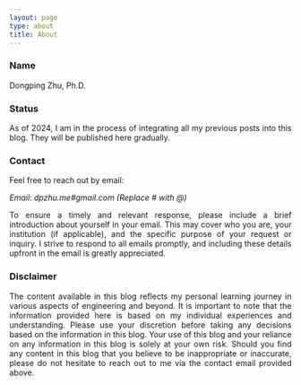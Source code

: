 ```yaml
---
layout: page
type: about
title: About
---
```


### Name

Dongping Zhu, Ph.D.

### Status

<div align="justify">As of 2024, I am in the process of integrating all my previous posts into this blog. They will be published here gradually.</div>

### Contact

Feel free to reach out by email:

*Email: dpzhu.me#gmail.com (Replace # with @)*

<div align="justify">To ensure a timely and relevant response, please include a brief introduction about yourself in your email. This may cover who you are, your institution (if applicable), and the specific purpose of your request or inquiry. I strive to respond to all emails promptly, and including these details upfront in the email is greatly appreciated.</div>

### Disclaimer

<div align="justify">The content available in this blog reflects my personal learning journey in various aspects of engineering and beyond. It is important to note that the information provided here is based on my individual experiences and understanding. Please use your discretion before taking any decisions based on the information in this blog. Your use of this blog and your reliance on any information in this blog is solely at your own risk. Should you find any content in this blog that you believe to be inappropriate or inaccurate, please do not hesitate to reach out to me via the contact email provided above. </div>